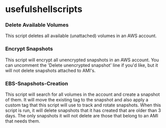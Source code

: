 # usefulshellscripts


### Delete Available Volumes
This script deletes all available (unattached) volumes in an AWS account.


### Encrypt Snapshots
This script will encrypt all unencrypted snapshots in an AWS account. You can uncomment the 'Delete unencrypted snapshot' line if you'd like, but it will not delete snapshots attached to AMI's.

### EBS-Snapshots-Creation
This script will search for all volumes in the account and create a snapshot of them. It will move the existing tag to the snapshot and also apply a custom tag that this script will use to track and rotate snapshots. When this script is run, it will delete snapshots that it has created that are older than 3 days. The only snapshots it will not delete are those that belong to an AMI that needs them. 
